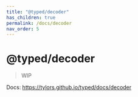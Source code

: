 ```yaml
---
title: "@typed/decoder"
has_children: true
permalink: /docs/decoder
nav_order: 5
---
```


# @typed/decoder

> WIP

Docs: https://tylors.github.io/typed/docs/decoder

